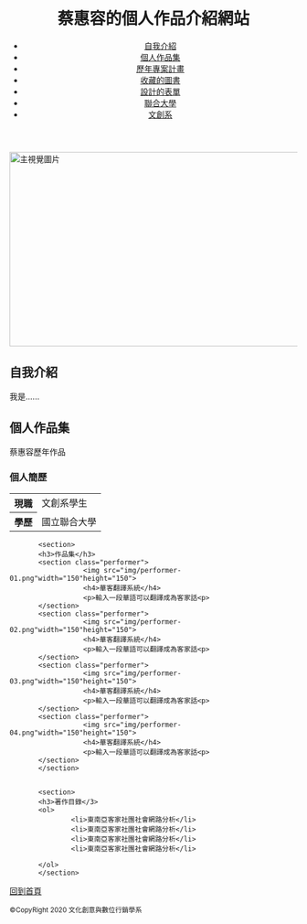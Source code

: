<!DOCTYPE html>
<html lang="tw">
<head>
         <meta charsrt="utf-8">
         <title>蔡惠容的繪畫/水彩/麥克筆表現技法</title>
         <meta name="description" content="文創/自我介紹">
         <link rel="stylesheet"href="css/style.css">

</head>
<body>
<header>
         <h1>蔡惠容的個人作品介紹網站</h1>
         <nav class="navigation">
         <ul>
         <li><a href="#profile">自我介紹</a></li>
         <li><a href="#concert">個人作品集</a></li>
         <li><a href="project.htm">歷年專案計畫</a></li>
         <li><a href="book.xml">收藏的圖書</a></li>
         <li><a href="form.htm">設計的表單</a></li>
         <li><a href="https://www.nuu.edu.tw/">聯合大學</a></li>
         <li><a href="https://ccdm.nuu.edu.tw/">文創系</a></li>
         </ul>
         </nav>


</header>
<main>
<div class="mainvisual">
           <img src"img/mainvisual.png" alt="主視覺圖片" width="740"height="340">
</div>
<article id="profile"><div class="inner">
           <h2>自我介紹</h2>
           <p>我是......</p>
</div>
</article>

<article id="concert">
           <h2>個人作品集</h2>
           <p>蔡惠容歷年作品</p>
           <section>
           <h3>個人簡歷</h3>
           <table>
           <tr>
           <th>現職</th>
           <td>文創系學生</td>
           </tr>
           <tr>
           <th>學歷</th>
           <td>國立聯合大學</td>
           </tr>
           </table>
           </section>

           <section>
           <h3>作品集</h3>
           <section class="performer">
                      <img src="img/performer-01.png"width="150"height="150">
                      <h4>華客翻譯系統</h4>
                      <p>輸入一段華語可以翻譯成為客家話<p>
           </section>
           <section class="performer">
                      <img src="img/performer-02.png"width="150"height="150">
                      <h4>華客翻譯系統</h4>
                      <p>輸入一段華語可以翻譯成為客家話<p>
           </section>
           <section class="performer">
                      <img src="img/performer-03.png"width="150"height="150">
                      <h4>華客翻譯系統</h4>
                      <p>輸入一段華語可以翻譯成為客家話<p>
           </section>
           <section class="performer">
                      <img src="img/performer-04.png"width="150"height="150">
                      <h4>華客翻譯系統</h4>
                      <p>輸入一段華語可以翻譯成為客家話<p>
           </section>
           </section>
       

           <section>
           <h3>著作目錄</3>
           <ol>
                   <li>東南亞客家社團社會網路分析</li>
                   <li>東南亞客家社團社會網路分析</li>
                   <li>東南亞客家社團社會網路分析</li>
                   <li>東南亞客家社團社會網路分析</li>

           </ol>
           </section>
</article>
</main>
<footer>
<p class="pagetop"><a href="#top">回到首頁</a></p>
<p class="copyright"><small>&copy;CopyRight 2020 文化創意與數位行銷學系</small></p>
</footer>


</body>
</html>
